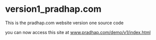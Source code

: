 # version1_pradhap.com
This is the pradhap.com website version one source code

you can now access this site at www.pradhap.com/demo/v1/index.html
